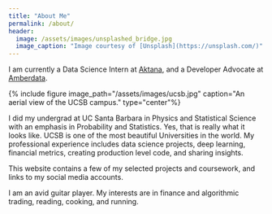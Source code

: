```yaml
---
title: "About Me"
permalink: /about/
header:
  image: /assets/images/unsplashed_bridge.jpg
  image_caption: "Image courtesy of [Unsplash](https://unsplash.com/)"
---
```


I am currently a Data Science Intern at [Aktana](https://www.aktana.com), and a Developer Advocate at [Amberdata](https://amberdata.io).

{% include figure image_path="/assets/images/ucsb.jpg" caption="An aerial view of the UCSB campus." type="center"%}

I did my undergrad at UC Santa Barbara in Physics and Statistical Science with an emphasis in Probability and Statistics. Yes, that is really what it looks like. UCSB is one of the most beautiful Universities in the world. My professional experience includes data science projects, deep learning, financial metrics, creating production level code, and sharing insights.

This website contains a few of my selected projects and coursework, and links to my social media accounts. 

I am an avid guitar player. My interests are in finance and algorithmic trading, reading, cooking, and running.